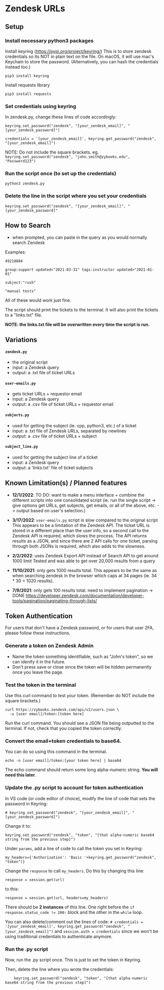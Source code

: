 # Zendesk URLs


## Setup
### Install necessary python3 packages

Install keyring (https://pypi.org/project/keyring/)
This is to store zendesk credentials so its NOT in plain text on the file. On macOS, it will use mac's Keychain to store the password. (Alternatively, you can hash the credentials instead too.)

    pip3 install keyring

Install requests library

    pip3 install requests



### Set credentials using keyring
In zendesk.py, change these lines of code accordingly:

    keyring.set_password("zendesk", "[your_zendesk_email]", "[your_zendesk_password]")

    credentials = '[your_zendesk_email]', keyring.get_password("zendesk", "[your_zendesk_email]")
    
NOTE: Do not include the square brackets. eg. ``keyring.set_password("zendesk", "john.smith@zybooks.edu", "Password123")``



### Run the script once (to set up the credentials)

  

    python3 zendesk.py


### Delete the line in the script where you set your credentials

    keyring.set_password("zendesk", "[your_zendesk_email]", "[your_zendesk_password]"



## How to Search

- when prompted, you can paste in the query as you would normally search Zendesk

Examples:

    49218884
 
    group:support updated<"2021-03-31" tags:instructor updated>"2021-01-01"
    
    subject:"rush"
    
    "manual tests"

All of these would work just fine.


The script should print the tickets to the terminal. It will also print the tickets to a "links.txt" file. 

**NOTE: the links.txt file will be overwritten every time the script is run.**

## Variations
#### ``zendesk.py``
- the original script
- input: a Zendesk query
- output: a .txt file of ticket URLs
#### ``user-emails.py``
- gets ticket URLs + requestor email
- input: a Zendesk query
- output: a .csv file of ticket URLs + requestor email
#### ``subjects.py``
- used for getting the subject (ie. cpp, python3, etc.) of a ticket
- input: a .txt file of Zendesk URLs, separated by newlines
- output: a .csv file of ticket URLs + subject
#### ``subject_line.py``
- used for getting the subject line of a ticket
- input: a Zendesk query
- output: a 'links.txt' file of ticket subjects


## Known Limitation(s) / Planned features
- **12/1/2022**: TO DO: want to make a menu interface + combine the different scripts into one consolidated script (ie. run the single script -> give options get URLs, get subjects, get emails, or all of the above, etc. -> output based on user's selection.)

- **3/17/2022**: ``user-emails.py`` script is slow compared to the original script
    This appears to be a limitation of the Zendesk API. The ticket URL is stored in a different place than the user info, so a second call to the Zendesk API is required, which slows the process. 
    The API returns results as a JSON, and since there are 2 API calls for one ticket, parsing through both JSONs is required, which also adds to the slowness.

- **2/2/2022**: uses Zendesk Export API instead of Search API to get around 1000 limit
    Tested and was able to get over 20,000 results from a query

- **11/10/2021**: only gets 1000 results total. 
    This appears to be the same as when searching zendesk in the browser which caps at 34 pages (ie. 34 * 30 = 1020 results).

- **7/9/2021**: only gets 100 results total. need to implement pagination -> DONE 
    https://developer.zendesk.com/documentation/developer-tools/pagination/paginating-through-lists/

## Token Authentication
For users that don't have a Zendesk password, or for users that user 2FA, please follow these instructions.

### Generate a token on Zendesk Admin
- Name the token something identifiable, such as "John's token", so we can idenify it in the future.
- Don't press save or close since the token will be hidden permanently once you leave the page.

### Test the token in the terminal  
Use this curl command to test your token. (Remember do NOT include the square brackets.)
```
curl https://zybooks.zendesk.com/api/v2/users.json \
  -u [user email]/token:[token here]
```


Run the curl command. You should see a JSON file being outputted to the terminal. If not, check that you copied the token correctly.

### Convert the email+token credentials to base64. 
You can do so using this command in the terminal.
    
    echo -n [user email]/token:[your token here] | base64
    
The echo command should return some long alpha-numeric string. **You will need this later**.

### Update the .py script to account for token authentication
In VS code (or code editor of choice), modify the line of code that sets the password in Keyring:

    # keyring.set_password("zendesk", "[your_zendesk_email]", "[your_zendesk_password]")

Change it to:

    keyring.set_password("zendesk", "token", "[that alpha-numeric base64 string from the previous step]")


Under ``params``, add a line of code to call the token you set in Keyring:

    my_headers={'Authorization': 'Basic '+keyring.get_password("zendesk", "token")}

Change the ``response`` to call ``my_headers``. Do this by changing this line:

    response = session.get(url)

to this:

    response = session.get(url, headers=my_headers)

There should be **2 instances** of this line. One right before the ``if response.status_code != 200:`` block and the other in the ``while`` loop.

You can also delete/comment out the lines of code:
``# credentials = '[your_zendesk_email]', keyring.get_password("zendesk", "[your_zendesk_email]")`` and ``session.auth = credentials`` since we won't be using traditional credentials to authenticate anymore.

### Run the .py script
Now, run the .py script once. This is just to set the token in Keyring.

Then, delete the line where you wrote the credentials:

        keyring.set_password("zendesk", "token", "[that alpha-numeric base64 string from the previous step]")









